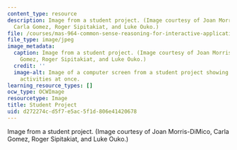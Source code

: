 ```yaml
---
content_type: resource
description: Image from a student project. (Image courtesy of Joan Morris-DiMico,
  Carla Gomez, Roger Sipitakiat, and Luke Ouko.)
file: /courses/mas-964-common-sense-reasoning-for-interactive-applications-fall-2002/d272274cd5f7e5ac5f1d806e41420678_mas-964f02.jpg
file_type: image/jpeg
image_metadata:
  caption: Image from a student project. (Image courtesy of Joan Morris-DiMico, Carla
    Gomez, Roger Sipitakiat, and Luke Ouko.)
  credit: ''
  image-alt: Image of a computer screen from a student project showing four different
    activities at once.
learning_resource_types: []
ocw_type: OCWImage
resourcetype: Image
title: Student Project
uid: d272274c-d5f7-e5ac-5f1d-806e41420678
---
```

Image from a student project. (Image courtesy of Joan Morris-DiMico, Carla Gomez, Roger Sipitakiat, and Luke Ouko.)

